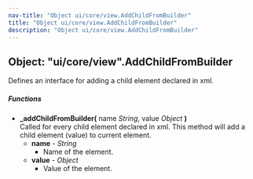 ```yaml
---
nav-title: "Object ui/core/view.AddChildFromBuilder"
title: "Object ui/core/view.AddChildFromBuilder"
description: "Object ui/core/view.AddChildFromBuilder"
---
```

## Object: "ui/core/view".AddChildFromBuilder  
Defines an interface for adding a child element declared in xml.

##### Functions
 - **_addChildFromBuilder(** name _String_, value _Object_ **)**  
     Called for every child element declared in xml.
This method will add a child element (value) to current element.
   - **name** - _String_  
     - Name of the element.
   - **value** - _Object_  
     - Value of the element.